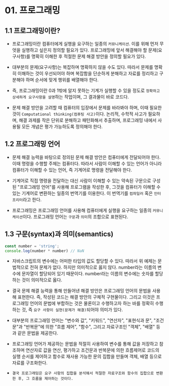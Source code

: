 # 01. 프로그래밍

## 1.1 프로그래밍이란?

- 프로그래밍이란 컴퓨터에게 실행을 요구하는 일종의 `커뮤니케이션`. 이를 위해 먼저 무엇을 실행하고 싶은지 정의할 필요가 있다. 프로그래밍에 앞서
해결해야 할 문제(요구사항)를 명확히 이해한 후 적절한 문제 해결 방안을 정의할 필요가 있다.

- 대부분의 문제(요구사항)는 복잡하며 명확하지 않을 수도 있다. 따라서 문제를 명확히 이해하는 것이 우선되어야 하며 복잡함을 단순하게 분해하고 자료를 정리하고 구분해야 하며 순서에 맞게 행위를 배열해야 한다.

- 즉, 프로그래밍이란 0과 1밖에 알지 못하는 기계가 실행할 수 있을 정도로 `정확하고 상세하게 요구사항을 설명`하는 작업이며, 그 결과물이 바로 코드다.

- 문제 해결 방안을 고려할 때 컴퓨터의 입장에서 문제를 바라봐야 하며, 이때 필요한 것이 `Computational thinking(컴퓨팅 사고)`이다. 논리적, 수학적 사고가 필요하며, 해결 과제를 작은 단위로 분해하고 패턴화해서 추출하며, 프로그래밍 내에서 사용될 모든 개념은 평가 가능하도록 정의해야 한다.

## 1.2 프로그래밍 언어

- 문제 해결 능력을 바탕으로 정의된 문제 해결 방안은 컴퓨터에게 전달되어야 한다. 이때 명령을 수행할 주체는 컴퓨터다. 따라서 사람이 이해할 수 있는 언어가 아니라 컴퓨터가 이해할 수 있는 언어, 즉 기계어로 명령을 전달해야 한다.

- 기계어로 직접 명령을 전달하는 대신 사람이 이해할 수 있는 약속된 구문으로 구성된 "프로그래밍 언어"를 사용해 프로그램을 작성한 후, 그것을 컴퓨터가 이해할 수 있는 기계어로 변환하는 일종의 번역기를 이용한다. 이 번역기를 `컴파일러` 혹은 `인터프리터`라고 한다.

- 프로그래밍은 프로그래밍 언어를 사용해 컴퓨터에게 실행을 요구하는 일종의 `커뮤니케이션`이다. 프로그래밍 언어는 `구문`과 `의미`의 조합으로 표현된다.

## 1.3 구문(syntax)과 의미(semantics)

```javascript
const number = 'string';
console.log(number * number) // NaN
```
- 자바스크립트의 변수에는 어떠한 타입의 값도 할당할 수 있다. 따라서 위 예제는 문법적으로 전혀 문제가 없다. 하지만 의미적으로 옳지 않다. number라는 이름의 변수에 문자열이 할당되어 있기 때문이다. number라는 이름의 변수에는 숫자를 할당하는 것이 의미적으로 옳다.

- 결국 문제 해결 능력을 통해 만들어낸 해결 방안은 프로그래밍 언어의 문법을 사용해 표현한다. 즉, 작성된 코드는 해결 방안의 구체적 구현물이다. 그리고 이것은 프로그래밍 언어의 문법에 부합하는 것은 물론이고 수행하고자 하는 바를 정확히 수행하는 것, 즉 `요구 사항이 실현(문제가 해결)`되어야 의미가 있다.

- 대부분의 프로그래밍 언어는 "변수와 값", "키워드", "연산자", "표현식과 문", "조건문"과 "반복문"에 의한 "흐름 제어", "함수", 그리고 자료구조인 "객체", "배열" 등과 같은 문법을 제공한다.

- 프로그래밍 언어가 제공하는 문법을 적절히 사용하여 변수를 통해 값을 저장하고 참조하며 연산자로 값을 연산, 평가하고 조건문과 반복문에 의한 흐름제어로 코드의 실행 순서를 제어하고 함수로 재사용 가능한 문의 집합을 만들며 객체, 배열 등으로 자료를 구조화한다.

- `결국 프로그래밍은 요구 사항의 집합을 분석해서 적절한 자료구조와 함수의 집합으로 변환한 후, 그 흐름을 제어하는 것이다.`